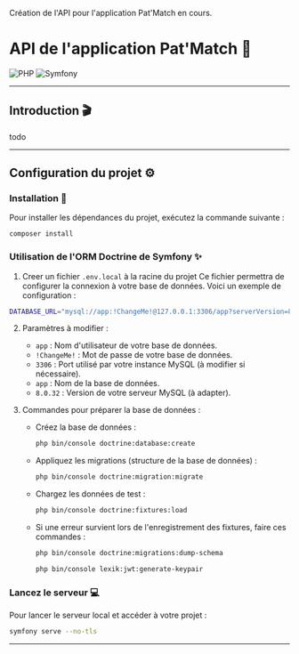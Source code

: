 Création de l'API pour l'application Pat'Match en cours.

# API de l'application Pat'Match 🦮

![PHP](https://img.shields.io/badge/PHP-777BB4?style=for-the-badge&logo=php&logoColor=white)
![Symfony](https://img.shields.io/badge/Symfony-000000?style=for-the-badge&logo=Symfony&logoColor=white)

---

## Introduction 🎬

todo

---

## Configuration du projet ⚙️

### Installation 🔧
Pour installer les dépendances du projet, exécutez la commande suivante :
```bash
composer install
```

### Utilisation de l'ORM Doctrine de Symfony ✨
1. Creer un fichier `.env.local` à la racine du projet
Ce fichier permettra de configurer la connexion à votre base de données. Voici un exemple de configuration :
```bash
DATABASE_URL="mysql://app:!ChangeMe!@127.0.0.1:3306/app?serverVersion=8.0.32&charset=utf8mb4"
```

2. Paramètres à modifier :
    - `app` : Nom d'utilisateur de votre base de données.
    - `!ChangeMe!` : Mot de passe de votre base de données.
    - `3306` : Port utilisé par votre instance MySQL (à modifier si nécessaire).
    - `app` : Nom de la base de données.
    - `8.0.32` : Version de votre serveur MySQL (à adapter).

3. Commandes pour préparer la base de données :
    - Créez la base de données :
        ```bash
        php bin/console doctrine:database:create
      ```

    - Appliquez les migrations (structure de la base de données) :
        ```bash
        php bin/console doctrine:migration:migrate
        ```

    - Chargez les données de test :
        ```bash
        php bin/console doctrine:fixtures:load
        ```

    - Si une erreur survient lors de l'enregistrement des fixtures, faire ces commandes :
        ```bash
        php bin/console doctrine:migrations:dump-schema
        ```
        ```bash
        php bin/console lexik:jwt:generate-keypair
        ```

### Lancez le serveur 💻
Pour lancer le serveur local et accéder à votre projet :
```bash
symfony serve --no-tls
```
---